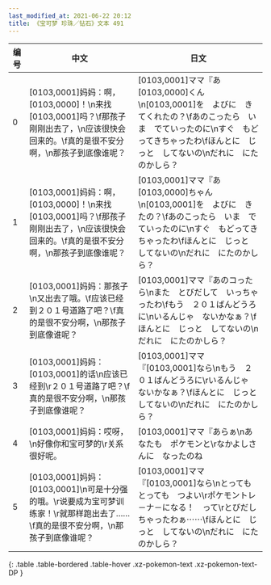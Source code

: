 ```yaml
---
last_modified_at: 2021-06-22 20:12
title: 《宝可梦 珍珠／钻石》文本 491
---
```

| 编号 | 中文 | 日文 |
| ---- | ---- | ---- |
| 0 | [0103,0001]妈妈：啊，[0103,0000]！\n来找[0103,0001]吗？\f那孩子刚刚出去了，\n应该很快会回来的。\f真的是很不安分啊，\n那孩子到底像谁呢？ | [0103,0001]ママ『あ　[0103,0000]くん\n[0103,0001]を　よびに　きてくれたの？\fあのこったら　いま　でていったのに\nすぐ　もどってきちゃったわ\fほんとに　じっと　してないの\nだれに　にたのかしら？ |
| 1 | [0103,0001]妈妈：啊，[0103,0000]！\n来找[0103,0001]吗？\f那孩子刚刚出去了，\n应该很快会回来的。\f真的是很不安分啊，\n那孩子到底像谁呢？ | [0103,0001]ママ『あ　[0103,0000]ちゃん\n[0103,0001]を　よびに　きたの？\fあのこったら　いま　でていったのに\nすぐ　もどってきちゃったわ\fほんとに　じっと　してないの\nだれに　にたのかしら？ |
| 2 | [0103,0001]妈妈：那孩子\n又出去了哦。\f应该已经到２０１号道路了吧？\f真的是很不安分啊，\n那孩子到底像谁呢？ | [0103,0001]ママ『あのコったら\nまた　とびだして　いっちゃったわ\fもう　２０１ばんどうろに\nいるんじゃ　ないかなぁ？\fほんとに　じっと　してないの\nだれに　にたのかしら？ |
| 3 | [0103,0001]妈妈：[0103,0001]的话\n应该已经到\r２０１号道路了吧？\f真的是很不安分啊，\n那孩子到底像谁呢？ | [0103,0001]ママ『[0103,0001]なら\nもう　２０１ばんどうろに\rいるんじゃ　ないかなぁ？\fほんとに　じっと　してないの\nだれに　にたのかしら？ |
| 4 | [0103,0001]妈妈：哎呀，\n好像你和宝可梦的\r关系很好呢。 | [0103,0001]ママ『あらぁ\nあなたも　ポケモンと\rなかよしさんに　なったのね |
| 5 | [0103,0001]妈妈：[0103,0001]\n可是十分强的哦。\r说要成为宝可梦训练家！\r就那样跑出去了……\f真的是很不安分啊，\n那孩子到底像谁呢？ | [0103,0001]ママ『[0103,0001]なら\nとっても　とっても　つよい\rポケモントレ－ナ－になる！　って\rとびだしちゃったわぁ⋯⋯\fほんとに　じっと　してないの\nだれに　にたのかしら？ |
{: .table .table-bordered .table-hover .xz-pokemon-text .xz-pokemon-text-DP }